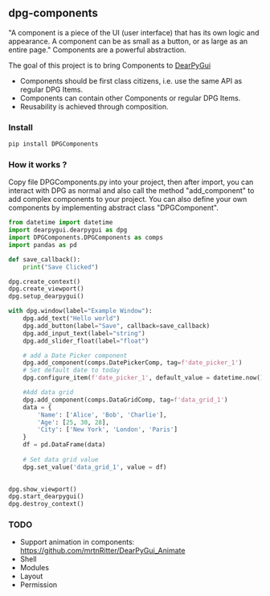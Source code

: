 ## dpg-components

 "A component is a piece of the UI (user interface) that has its own logic and appearance. A component can be as small as a button, or as large as an entire page." Components are a powerful abstraction.   

The goal of this project is to bring Components to [DearPyGui](https://github.com/hoffstadt/DearPyGui)   

 - Components should be first class citizens, i.e. use the same API as regular DPG Items.
 - Components can contain other Components or regular DPG Items.
 - Reusability is achieved through composition.

### Install
```python 
pip install DPGComponents
```

### How it works ?

Copy file DPGComponents.py into your project, then after import, you can interact with DPG as normal and also call the method "add_component" to add
complex components to your project. You can also define your own components by implementing abstract class "DPGComponent".

```python 
from datetime import datetime
import dearpygui.dearpygui as dpg
import DPGComponents.DPGComponents as comps
import pandas as pd

def save_callback():
    print("Save Clicked")

dpg.create_context()
dpg.create_viewport()
dpg.setup_dearpygui()

with dpg.window(label="Example Window"):
    dpg.add_text("Hello world")
    dpg.add_button(label="Save", callback=save_callback)
    dpg.add_input_text(label="string")
    dpg.add_slider_float(label="float")

    # add a Date Picker component
    dpg.add_component(comps.DatePickerComp, tag=f'date_picker_1')
    # Set default date to today
    dpg.configure_item(f'date_picker_1', default_value = datetime.now().date())

    #Add data grid
    dpg.add_component(comps.DataGridComp, tag=f'data_grid_1')    
    data = {
        'Name': ['Alice', 'Bob', 'Charlie'],
        'Age': [25, 30, 28],
        'City': ['New York', 'London', 'Paris']
    }
    df = pd.DataFrame(data)
        
    # Set data grid value
    dpg.set_value('data_grid_1', value = df)
        

dpg.show_viewport()
dpg.start_dearpygui()
dpg.destroy_context()
```

### TODO
- Support animation in components: https://github.com/mrtnRitter/DearPyGui_Animate
- Shell 
- Modules
- Layout
- Permission